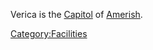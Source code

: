 Verica is the [Capitol](../locations/Capitol.md) of
[Amerish](../locations/Amerish.md).

[Category:Facilities](Category:Facilities.md)
